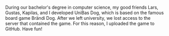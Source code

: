 During our bachelor's degree in computer science, my good friends Lars, Gustas, Kapilas, and I developed UniBas Dog, which is based on the famous board game Brändi Dog. After we left university, we lost access to the server that contained the game. For this reason, I uploaded the game to GitHub. Have fun!
